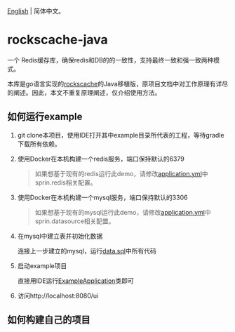 [English](https://github.com/dtm-labs/rockscache-java) | 简体中文。

# rockscache-java

一个 Redis缓存库，确保redis和DB的的一致性，支持最终一致和强一致两种模式。

本库是go语言实现的[rockscache](https://github.com/dtm-labs/rockscache)的Java移植版，原项目文档中对工作原理有详尽的阐述。因此，本文不重复原理阐述，仅介绍使用方法。

## 如何运行example

1. git clone本项目，使用IDE打开其中example目录所代表的工程，等待gradle下载所有依赖。

2. 使用Docker在本机构建一个redis服务，端口保持默认的6379

   > 如果想基于现有的redis运行此demo，请修改[application.yml](https://github.com/dtm-labs/rockscache-java/blob/main/example/src/main/resources/application.yml)中sprin.redis相关配置。

3. 使用Docker在本机构建一个mysql服务，端口保持默认的3306

   > 如果想基于现有的mysql运行此demo，请修改[application.yml](https://github.com/dtm-labs/rockscache-java/blob/main/example/src/main/resources/application.yml)中sprin.datasource相关配置。
   
4. 在mysql中建立表并初始化数据

   连接上一步建立的mysql，运行[data.sql](https://github.com/dtm-labs/rockscache-java/blob/main/example/src/main/resources/data.sql)中所有代码

5. 启动example项目

   直接用IDE运行[ExampleApplication](https://github.com/dtm-labs/rockscache-java/blob/main/example/src/main/java/io/github/dtmlabs/rcokscache/example/ExampleApplication.java)类即可

6. 访问http://localhost:8080/ui

## 如何构建自己的项目
